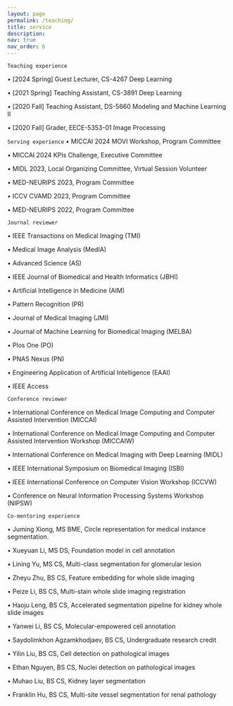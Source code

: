 ```yaml
---
layout: page
permalink: /teaching/
title: service
description: 
nav: true
nav_order: 6
---
```

`Teaching experience`

• [2024 Spring] Guest Lecturer, CS-4267 Deep Learning

• [2021 Spring] Teaching Assistant, CS-3891 Deep Learning 

• [2020   Fall] Teaching Assistant, DS-5660 Modeling and Machine Learning II

• [2020   Fall] Grader, EECE-5353-01 Image Processing 

`Serving experience`
• MICCAI 2024 MOVI Workshop, Program Committee

• MICCAI 2024 KPIs Challenge, Executive Committee

• MIDL 2023, Local Organizing Committee, Virtual Session Volunteer

• MED-NEURIPS 2023, Program Committee

• ICCV CVAMD 2023, Program Committee

• MED-NEURIPS 2022, Program Committee

`Journal reviewer`

• IEEE Transactions on Medical Imaging (TMI)

• Medical Image Analysis (MedIA)

• Advanced Science (AS)

• IEEE Journal of Biomedical and Health Informatics (JBHI)

• Artificial Intelligence in Medicine (AIM)

• Pattern Recognition (PR)

• Journal of Medical Imaging (JMI)

• Journal of Machine Learning for Biomedical Imaging (MELBA)

• Plos One (PO) 

• PNAS Nexus (PN)

• Engineering Application of Artificial Intelligence (EAAI)

• IEEE Access

`Conference reviewer`

• International Conference on Medical Image Computing and Computer Assisted Intervention (MICCAI)

• International Conference on Medical Image Computing and Computer Assisted Intervention Workshop (MICCAIW)

• International Conference on Medical Imaging with Deep Learning (MIDL)

• IEEE International Symposium on Biomedical Imaging (ISBI)

• IEEE International Conference on Computer Vision Workshop (ICCVW)

• Conference on Neural Information Processing Systems Workshop (NIPSW)

`Co-mentoring experience`

• Juming Xiong, MS BME, Circle representation for medical instance segmentation.

• Xueyuan Li, MS DS, Foundation model in cell annotation

• Lining Yu, MS CS, Multi-class segmentation for glomerular lesion

• Zheyu Zhu, BS CS, Feature embedding for whole slide imaging

• Peize Li, BS CS, Multi-stain whole slide imaging registration

• Haoju Leng, BS CS, Accelerated segmentation pipeline for kidney whole slide images

• Yanwei Li, BS CS, Molecular-empowered cell annotation

• Saydolimkhon Agzamkhodjaev, BS CS, Undergraduate research credit

• Yilin Liu, BS CS, Cell detection on pathological images

• Ethan Nguyen, BS CS, Nuclei detection on pathological images

• Muhao Liu, BS CS, Kidney layer segmentation

• Franklin Hu, BS CS, Multi-site vessel segmentation for renal pathology